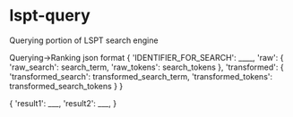 # lspt-query
Querying portion of LSPT search engine



Querying->Ranking json format 
{
    'IDENTIFIER_FOR_SEARCH': ____,
    'raw': 
    {
        'raw_search': search_term,
        'raw_tokens': search_tokens
    },
    'transformed': 
    {
        'transformed_search': transformed_search_term,
        'transformed_tokens': transformed_search_tokens
    }
}


{
    'result1': ___,
    'result2': ___,
}


